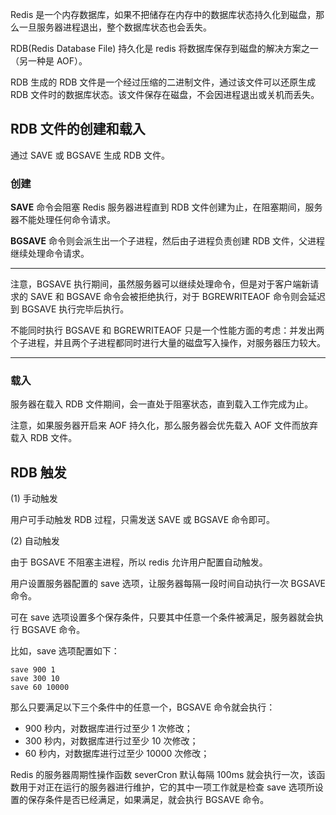Redis 是一个内存数据库，如果不把储存在内存中的数据库状态持久化到磁盘，那么一旦服务器进程退出，整个数据库状态也会丢失。

RDB(Redis Database File) 持久化是 redis 将数据库保存到磁盘的解决方案之一（另一种是 AOF）。


RDB 生成的 RDB 文件是一个经过压缩的二进制文件，通过该文件可以还原生成 RDB 文件时的数据库状态。该文件保存在磁盘，不会因进程退出或关机而丢失。



## RDB 文件的创建和载入

通过 SAVE 或 BGSAVE 生成 RDB 文件。

### 创建

**SAVE** 命令会阻塞 Redis 服务器进程直到 RDB 文件创建为止，在阻塞期间，服务器不能处理任何命令请求。


**BGSAVE** 命令则会派生出一个子进程，然后由子进程负责创建 RDB 文件，父进程继续处理命令请求。

---

注意，BGSAVE 执行期间，虽然服务器可以继续处理命令，但是对于客户端新请求的 SAVE 和 BGSAVE 命令会被拒绝执行，对于 BGREWRITEAOF 命令则会延迟到 BGSAVE 执行完毕后执行。

不能同时执行 BGSAVE 和 BGREWRITEAOF 只是一个性能方面的考虑：并发出两个子进程，并且两个子进程都同时进行大量的磁盘写入操作，对服务器压力较大。

---

### 载入

服务器在载入 RDB 文件期间，会一直处于阻塞状态，直到载入工作完成为止。

注意，如果服务器开启来 AOF 持久化，那么服务器会优先载入 AOF 文件而放弃载入 RDB 文件。



## RDB 触发

(1) 手动触发

用户可手动触发 RDB 过程，只需发送 SAVE 或 BGSAVE 命令即可。

(2) 自动触发

由于 BGSAVE 不阻塞主进程，所以 redis 允许用户配置自动触发。

用户设置服务器配置的 save 选项，让服务器每隔一段时间自动执行一次 BGSAVE 命令。

可在 save 选项设置多个保存条件，只要其中任意一个条件被满足，服务器就会执行 BGSAVE 命令。

比如，save 选项配置如下：

```
save 900 1
save 300 10
save 60 10000
```

那么只要满足以下三个条件中的任意一个，BGSAVE 命令就会执行：

- 900 秒内，对数据库进行过至少 1 次修改；
- 300 秒内，对数据库进行过至少 10 次修改；
- 60 秒内，对数据库进行过至少 10000 次修改；


Redis 的服务器周期性操作函数 severCron 默认每隔 100ms 就会执行一次，该函数用于对正在运行的服务器进行维护，它的其中一项工作就是检查 save 选项所设置的保存条件是否已经满足，如果满足，就会执行 BGSAVE 命令。